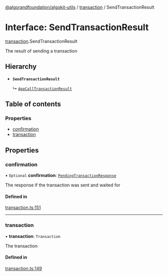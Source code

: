 [@algorandfoundation/algokit-utils](../README.md) / [transaction](../modules/transaction.md) / SendTransactionResult

# Interface: SendTransactionResult

[transaction](../modules/transaction.md).SendTransactionResult

The result of sending a transaction

## Hierarchy

- **`SendTransactionResult`**

  ↳ [`AppCallTransactionResult`](app.AppCallTransactionResult.md)

## Table of contents

### Properties

- [confirmation](transaction.SendTransactionResult.md#confirmation)
- [transaction](transaction.SendTransactionResult.md#transaction)

## Properties

### confirmation

• `Optional` **confirmation**: [`PendingTransactionResponse`](types_algod.PendingTransactionResponse.md)

The response if the transaction was sent and waited for

#### Defined in

[transaction.ts:151](https://github.com/algorandfoundation/algokit-utils-ts/blob/600c806/src/transaction.ts#L151)

___

### transaction

• **transaction**: `Transaction`

The transaction

#### Defined in

[transaction.ts:149](https://github.com/algorandfoundation/algokit-utils-ts/blob/600c806/src/transaction.ts#L149)
